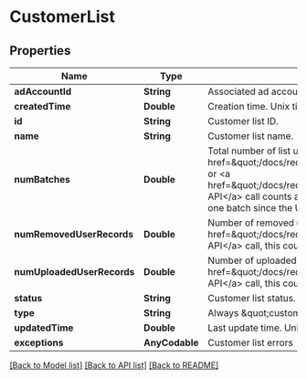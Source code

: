 # CustomerList

## Properties
Name | Type | Description | Notes
------------ | ------------- | ------------- | -------------
**adAccountId** | **String** | Associated ad account ID. | [optional] 
**createdTime** | **Double** | Creation time. Unix timestamp in seconds. | [optional] 
**id** | **String** | Customer list ID. | [optional] 
**name** | **String** | Customer list name. | [optional] 
**numBatches** | **Double** | Total number of list updates.  List creation counts as one batch. Each &lt;a href&#x3D;\&quot;/docs/redoc/#operation/ads_v3_customer_list_add_handler_PUT\&quot;&gt;Append&lt;/a&gt; or &lt;a href&#x3D;\&quot;/docs/redoc/#operation/ads_v3_customer_list_remove_handler_PUT\&quot;&gt;Remove API&lt;/a&gt; call counts as another. List creation via the Ads Manager UI could result in more than one batch since the UI breaks up large lists. | [optional] 
**numRemovedUserRecords** | **Double** | Number of removed user records. In a &lt;a href&#x3D;\&quot;/docs/redoc/#operation/ads_v3_customer_list_remove_handler_PUT\&quot;&gt;Remove API&lt;/a&gt; call, this counter increases even if the user is not found in the list. | [optional] 
**numUploadedUserRecords** | **Double** | Number of uploaded user records. In an &lt;a href&#x3D;\&quot;/docs/redoc/#operation/ads_v3_customer_list_add_handler_PUT\&quot;&gt;Append API&lt;/a&gt; call, this counter increases even if the uploaded user is already in the list. | [optional] 
**status** | **String** | Customer list status. TOO_SMALL - the list has less than 100 Pinterest users. | [optional] 
**type** | **String** | Always \&quot;customerlist\&quot;. | [optional] 
**updatedTime** | **Double** | Last update time. Unix timestamp in seconds. | [optional] 
**exceptions** | **AnyCodable** | Customer list errors | [optional] 

[[Back to Model list]](../README.md#documentation-for-models) [[Back to API list]](../README.md#documentation-for-api-endpoints) [[Back to README]](../README.md)


